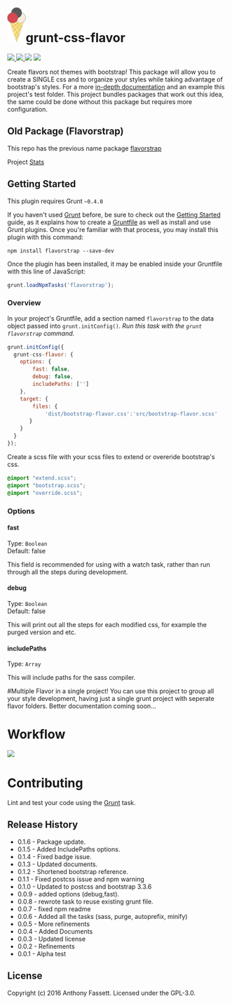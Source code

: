 <h1><img src="logo.png">grunt-css-flavor</h1>
<a href="http://badge.fury.io/js/grunt-css-flavor"><img src="https://badge.fury.io/js/grunt-css-flavor.svg">
<a href="https://travis-ci.org/fassetar/grunt-css-flavor"><img src="https://travis-ci.org/fassetar/grunt-css-flavor.svg?branch=master">
<a href="https://david-dm.org/fassetar/grunt-css-flavor"><img src="https://david-dm.org/fassetar/grunt-css-flavor.svg"/><a/>
<a href="http://gruntjs.com/"><img src="https://cdn.gruntjs.com/builtwith.svg"/></a>


Create flavors not themes with bootstrap! This package will allow you to create a SINGLE css and to organize your styles while taking advantage of bootstrap's styles. For a more [ in-depth documentation](http://anthonyfassett.blogspot.com/2015/12/flavorstrap-npm-package-in-depth.html) and an example this project's test folder. This project bundles packages that work out this idea, the same could be done without this package but requires more configuration.

## Old Package (Flavorstrap)
 This repo has the previous name package [flavorstrap](https://github.com/fassetar/grunt-css-flavor)

Project [Stats](http://npm-stat.com/charts.html?package=flavorstrap&author=fassetar)

## Getting Started
This plugin requires Grunt `~0.4.0`

If you haven't used [Grunt](http://gruntjs.com/) before, be sure to check out the [Getting Started](http://gruntjs.com/getting-started) guide, as it explains how to create a [Gruntfile](http://gruntjs.com/sample-gruntfile) as well as install and use Grunt plugins. Once you're familiar with that process, you may install this plugin with this command:

```shell
npm install flavorstrap --save-dev
```

Once the plugin has been installed, it may be enabled inside your Gruntfile with this line of JavaScript:

```js
grunt.loadNpmTasks('flavorstrap');
```

### Overview
In your project's Gruntfile, add a section named `flavorstrap` to the data object passed into `grunt.initConfig()`.
_Run this task with the `grunt flavorstrap` command._

```js
grunt.initConfig({
  grunt-css-flavor: {
    options: {
   	    fast: false,
      	debug: false,
      	includePaths: ['']
    },
    target: {
        files: {
            'dist/bootstrap-flavor.css':'src/bootstrap-flavor.scss'
       }
    }
  }
});
```

Create a scss file with your scss files to extend or overeride bootstrap's css.

```bootstrap-flavor.scss
@import "extend.scss";
@import "bootstrap.scss";
@import "override.scss";
```
### Options

#### fast
Type: `Boolean`  
Default: false

This field is recommended for using with a watch task, rather than run through all the steps during development.

#### debug
Type: `Boolean`  
Default: false

This will print out all the steps for each modified css, for example the purged version and etc.

#### includePaths
Type: `Array`

This will include paths for the sass compiler. 

#Multiple Flavor in a single project!
You can use this project to group all your style development, having just a single grunt project with seperate flavor folders.
Better documentation coming soon...


# Workflow

<img src="https://docs.google.com/drawings/d/1N-ve67CCCUi9YOIZipHALPWvmOc2mHh1oyIkshWAenw/pub?w=960&amp;h=720">

# Contributing
Lint and test your code using the [Grunt](http://gruntjs.com/) task.

## Release History
* 0.1.6 - Package update.
* 0.1.5 - Added IncludePaths options.
* 0.1.4 - Fixed badge issue.
* 0.1.3 - Updated documents.
* 0.1.2 - Shortened bootstrap reference.
* 0.1.1 - Fixed postcss issue and npm warning
* 0.1.0 - Updated to postcss and bootstrap 3.3.6
* 0.0.9 - added options (debug,fast).
* 0.0.8 - rewrote task to reuse existing grunt file.
* 0.0.7 - fixed npm readme
* 0.0.6 - Added all the tasks (sass, purge, autoprefix, minify)
* 0.0.5 - More refinements
* 0.0.4 - Added Documents
* 0.0.3 - Updated license
* 0.0.2 - Refinements
* 0.0.1 - Alpha test

## License
Copyright (c) 2016 Anthony Fassett. Licensed under the GPL-3.0.
